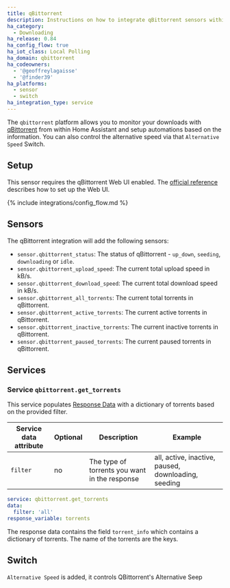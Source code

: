 ```yaml
---
title: qBittorrent
description: Instructions on how to integrate qBittorrent sensors within Home Assistant.
ha_category:
  - Downloading
ha_release: 0.84
ha_config_flow: true
ha_iot_class: Local Polling
ha_domain: qbittorrent
ha_codeowners:
  - '@geoffreylagaisse'
  - '@finder39'
ha_platforms:
  - sensor
  - switch
ha_integration_type: service
---
```


The `qbittorrent` platform allows you to monitor your downloads with [qBittorrent](https://www.qbittorrent.org/) from within Home Assistant and setup automations based on the information.
You can also control the alternative speed via that `Alternative Speed` Switch.

## Setup

This sensor requires the qBittorrent Web UI enabled. The [official reference](https://github.com/qbittorrent/qBittorrent/wiki#webui-related) describes how to set up the Web UI.

{% include integrations/config_flow.md %}

## Sensors

The qBittorrent integration will add the following sensors:

- `sensor.qbittorrent_status`: The status of qBittorrent - `up_down`, `seeding`, `downloading` or `idle`.
- `sensor.qbittorrent_upload_speed`: The current total upload speed in kB/s.
- `sensor.qbittorrent_download_speed`: The current total download speed in kB/s.
- `sensor.qbittorrent_all_torrents`: The current total torrents in qBittorrent.
- `sensor.qbittorrent_active_torrents`: The current active torrents in qBittorrent.
- `sensor.qbittorrent_inactive_torrents`: The current inactive torrents in qBittorrent.
- `sensor.qbittorrent_paused_torrents`: The current paused torrents in qBittorrent.

## Services

### Service `qbittorrent.get_torrents`

This service populates [Response Data](/docs/scripts/service-calls#use-templates-to-handle-response-data)
with a dictionary of torrents based on the provided filter.

| Service data attribute | Optional | Description | Example |
| ---------------------- | -------- | ----------- | --------|
| `filter` | no | The type of torrents you want in the response | all, active, inactive, paused, downloading, seeding

</div>

```yaml
service: qbittorrent.get_torrents
data:
  filter: 'all'
response_variable: torrents
```

The response data contains the field `torrent_info` which contains a dictionary of torrents. The name of the torrents are the keys.

## Switch
`Alternative Speed` is added, it controls QBittorrent's Alternative Seep
